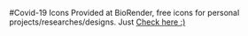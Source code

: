 #Covid-19 Icons
Provided at BioRender, free icons for personal projects/researches/designs.
Just [Check here :)](https://niorender.com/)
